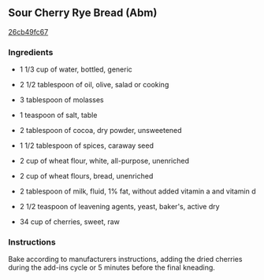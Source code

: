 ## Sour Cherry Rye Bread (Abm)

[26cb49fc67](http://www.food.com/recipe/sour-cherry-rye-bread-abm-500774)

### Ingredients

 - 1 1/3 cup of water, bottled, generic

 - 2 1/2 tablespoon of oil, olive, salad or cooking

 - 3 tablespoon of molasses

 - 1 teaspoon of salt, table

 - 2 tablespoon of cocoa, dry powder, unsweetened

 - 1 1/2 tablespoon of spices, caraway seed

 - 2 cup of wheat flour, white, all-purpose, unenriched

 - 2 cup of wheat flours, bread, unenriched

 - 2 tablespoon of milk, fluid, 1% fat, without added vitamin a and vitamin d

 - 2 1/2 teaspoon of leavening agents, yeast, baker's, active dry

 - 34 cup of cherries, sweet, raw

### Instructions

Bake according to manufacturers instructions, adding the dried cherries during the add-ins cycle or 5 minutes before the final kneading.